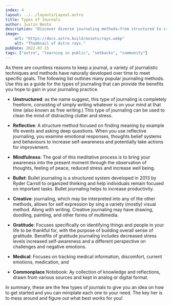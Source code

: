 ```yaml
---
index: 4
layout: ../../layouts/Layout.astro
title: Types of Journals
author: Justin Bento
description: "Discover diverse journaling methods—from structured to creative—for enhancing self-awareness and productivity in your daily life."
image:
    url: "https://docs.astro.build/assets/rays.webp"
    alt: "Thumbnail of Astro rays."
pubDate: 2022-07-15
tags: ["astro", "learning in public", "setbacks", "community"]
---
```

As there are countless reasons to keep a journal, a variety of journalistic techniques and methods have naturally developed over time to meet specific goals. The following list outlines many popular journaling methods. Use this as a guide for the types of journaling that can provide the benefits you hope to gain in your journaling practice.


- **Unstructured**: as the name suggest, this type of journaling is completely freeform, consisting of simply writing whatever is on your mind at that time (also known as free writing.) This type of journaling can be used to clean the mind of distracting clutter and stress. 

- **Reflective**: A structure method focused on finding meaning by example life events and asking deep questions. When you use reflective journaling, you examine emotional responses, thoughts belief systems and behaviours to increase self-awareness and potentially take actions for improvement. 

- **Mindfulness**: The goal of this meditative process is to bring your awareness into the present moment through the observation of thoughts, feeling of peace, reduced stress and increase well being.

- **Bullet**: Bullet journaling is a structured system developed in 2013 by Ryder Carroll to organized thinking and help individuals remain focused on important tasks. Bullet journaling helps to increase productivity.

- **Creative**: journaling, which may be interpreted into any of the other methods, allows for self expression by sing a variety (mostly) visual method. Along with writing. Creative journaling may have drawing, doodling, painting, and other forms of multimedia. 

- **Gratitude**: Focuses specifically on identifying things and people in your life to be thankful for, with the purpose of building overall sense of gratitude. Benefits of gratitude journaling includes decreased stress levels increased self-awareness and a different perspective on challenges and negative emotions. 

- **Medical**: Focuses on tracking medical information, discomfort, current emotions, medication, and 

- **Commonplace** Notebook:  Ay collection of knowledge and reflections, drawn from various sources and kept in analog or digital format.

In summary, these are the few types of journals to give you an idea on how to get started and you can miniplate each one to your need. The key her is to mess around and figure out what best works for you!